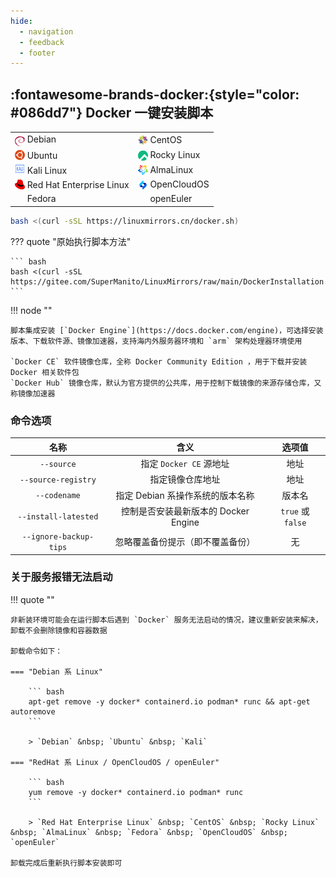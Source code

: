 ```yaml
---
hide:
  - navigation
  - feedback
  - footer
---
```


## :fontawesome-brands-docker:{style="color: #086dd7"} Docker 一键安装脚本

<table>
<tr>
    <td><a href="https://www.debian.org" target="_blank"><img src="/../assets/images/icon/debian.svg" width="16" height="16" style="vertical-align: -0.45em"/></a>&nbsp;Debian</td>
    <td><a href="https://www.centos.org" target="_blank"><img src="/../assets/images/icon/centos.svg" width="16" height="16" style="vertical-align: -0.15em"/></a>&nbsp;CentOS</td>
</tr>
<tr>
    <td><a href="https://cn.ubuntu.com" target="_blank"><img src="/../assets/images/icon/ubuntu.svg" width="16" height="16" style="vertical-align: -0.15em"/></a>&nbsp;Ubuntu</td>
    <td><a href="https://rockylinux.org" target="_blank"><img src="/../assets/images/icon/rocky-linux.svg" width="16" height="16" style="vertical-align: -0.25em"/></a>&nbsp;Rocky Linux</td>
</tr>
<tr>
    <td><a href="https://www.kali.org" target="_blank"><img src="/../assets/images/icon/kali-linux.svg" width="16" height="16"/></a>&nbsp;Kali Linux</td>
    <td><a href="https://almalinux.org/zh-hans" target="_blank"><img src="/assets/images/icon/almalinux.svg" width="16" height="16" style="vertical-align: -0.25em"/></a>&nbsp;AlmaLinux</td>
</tr>
<tr>
    <td><a href="https://access.redhat.com/products/red-hat-enterprise-linux" target="_blank"><img src="/../assets/images/icon/redhat.svg" width="16" height="16" style="vertical-align: -0.15em"/></a>&nbsp;Red Hat Enterprise Linux</td>
    <td><a href="https://www.opencloudos.org" target="_blank"><img src="/assets/images/icon/opencloudos.png" width="16" height="16" style="vertical-align: -0.25em"/></a>&nbsp;OpenCloudOS</td>
</tr>
<tr>
    <td><a href="https://fedoraproject.org/zh-Hans" target="_blank"><img src="/../assets/images/icon/fedora.ico" width="16" height="16" style="vertical-align: -0.15em"/></a>&nbsp;Fedora</td>
    <td><a href="https://www.openeuler.org/zh" target="_blank"><img src="/../assets/images/icon/openeuler.ico" width="16" height="16" style="vertical-align: -0.25em"/></a>&nbsp;openEuler</td>
</tr>
</table>

``` bash
bash <(curl -sSL https://linuxmirrors.cn/docker.sh)
```

??? quote "原始执行脚本方法"

    ``` bash
    bash <(curl -sSL https://gitee.com/SuperManito/LinuxMirrors/raw/main/DockerInstallation.sh)
    ```

!!! node ""

    脚本集成安装 [`Docker Engine`](https://docs.docker.com/engine)，可选择安装版本、下载软件源、镜像加速器，支持海内外服务器环境和 `arm` 架构处理器环境使用

    `Docker CE` 软件镜像仓库，全称 Docker Community Edition ，用于下载并安装 Docker 相关软件包  
    `Docker Hub` 镜像仓库，默认为官方提供的公共库，用于控制下载镜像的来源存储仓库，又称镜像加速器

### 命令选项

| 名称 | 含义 | 选项值 |
| :-: | :-: | :-: |
| `--source` | 指定 `Docker CE` 源地址 | 地址 |
| `--source-registry` | 指定镜像仓库地址 | 地址 |
| `--codename` | 指定 Debian 系操作系统的版本名称 | 版本名 |
| `--install-latested` | 控制是否安装最新版本的 Docker Engine | `true` 或 `false` |
| `--ignore-backup-tips` | 忽略覆盖备份提示（即不覆盖备份） | 无 |

### 关于服务报错无法启动

!!! quote ""

    非新装环境可能会在运行脚本后遇到 `Docker` 服务无法启动的情况，建议重新安装来解决，卸载不会删除镜像和容器数据

    卸载命令如下：

    === "Debian 系 Linux"

        ``` bash
        apt-get remove -y docker* containerd.io podman* runc && apt-get autoremove
        ```

        > `Debian` &nbsp; `Ubuntu` &nbsp; `Kali`

    === "RedHat 系 Linux / OpenCloudOS / openEuler"

        ``` bash
        yum remove -y docker* containerd.io podman* runc
        ```

        > `Red Hat Enterprise Linux` &nbsp; `CentOS` &nbsp; `Rocky Linux` &nbsp; `AlmaLinux` &nbsp; `Fedora` &nbsp; `OpenCloudOS` &nbsp; `openEuler`

    卸载完成后重新执行脚本安装即可
